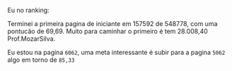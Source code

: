 Eu no ranking:

Terminei a primeira pagina de iniciante em 157592 de 548778, com uma pontucão de 69,69. Muito para caminhar o primeiro é tem 28.008,40 Prof.MozarSilva. 

Eu estou na pagina `6062`, uma meta interessante é subir para a pagina `5062` algo em torno de `85,33`